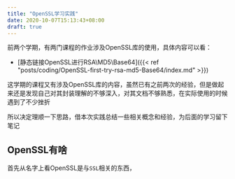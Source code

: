 ```yaml
---
title: "OpenSSL学习实践"
date: 2020-10-07T15:13:43+08:00
draft: true
---
```


前两个学期，有两门课程的作业涉及OpenSSL库的使用，具体内容可以看：

- [静态链接OpenSSL进行RSA\MD5\Base64]({{< ref "posts/coding/OpenSSL-first-try-rsa-md5-Base64/index.md" >}})

这学期的课程又有涉及OpenSSL库的内容，虽然已有之前两次的经验，但是做起来还是发现自己对其封装理解的不够深入，对其文档不够熟悉，在实际使用的时候遇到了不少挫折

所以决定理顺一下思路，借本次实践总结一些相关概念和经验，为后面的学习留下笔记

## OpenSSL有啥

首先从名字上看OpenSSL是与`SSL`相关的东西，
